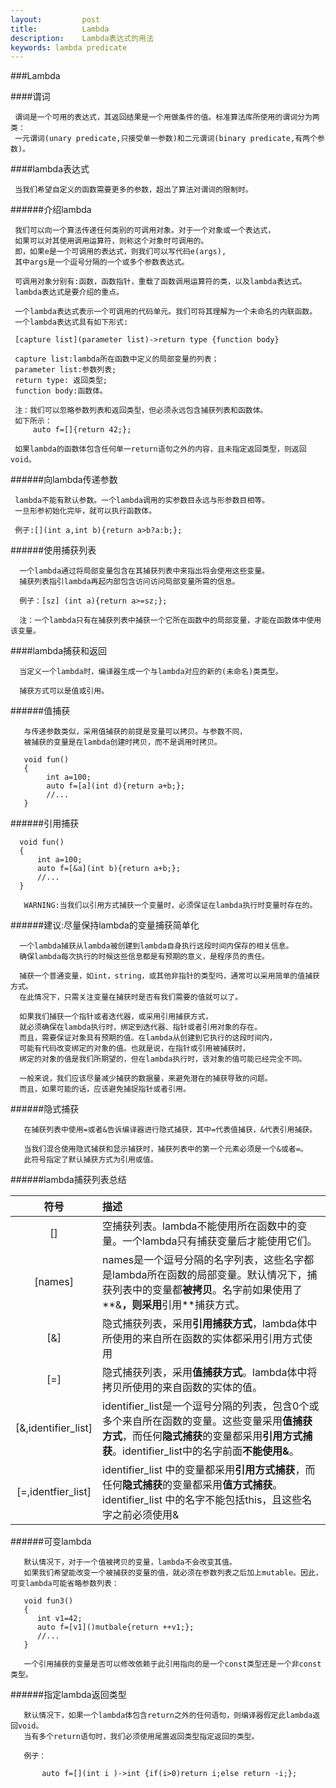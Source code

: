```yaml
---
layout:         post
title:          Lambda
description:    Lambda表达式的用法
keywords: lambda predicate 
---
```


###Lambda
     
####谓词

     谓词是一个可用的表达式，其返回结果是一个用做条件的值。标准算法库所使用的谓词分为两类：
	 一元谓词(unary predicate,只接受单一参数)和二元谓词(binary predicate,有两个参数)。
   
####lambda表达式
   
     当我们希望自定义的函数需要更多的参数，超出了算法对谓词的限制时。

######介绍lambda
       
     我们可以向一个算法传递任何类别的可调用对象。对于一个对象或一个表达式，
	 如果可以对其使用调用运算符，则称这个对象时可调用的。
	 即，如果e是一个可调用的表达式，则我们可以写代码e(args),
	 其中args是一个逗号分隔的一个或多个参数表达式。

     可调用对象分别有:函数，函数指针，重载了函数调用运算符的类，以及lambda表达式。
	 lambda表达式是要介绍的重点。
       
     一个lambda表达式表示一个可调用的代码单元。我们可将其理解为一个未命名的内联函数。
	 一个lambda表达式具有如下形式:
       
     [capture list](parameter list)->return type {function body}
       
     capture list:lambda所在函数中定义的局部变量的列表；
     parameter list:参数列表;
     return type: 返回类型;
     function body:函数体。
       
     注：我们可以忽略参数列表和返回类型，但必须永远包含捕获列表和函数体。
	 如下所示：
         auto f=[]{return 42;};
       
     如果lambda的函数体包含任何单一return语句之外的内容，且未指定返回类型，则返回void。
       
######向lambda传递参数
      
     lambda不能有默认参数。一个lambda调用的实参数目永远与形参数目相等。
	 一旦形参初始化完毕，就可以执行函数体。

     例子:[](int a,int b){return a>b?a:b;};
      
######使用捕获列表
      
      一个lambda通过将局部变量包含在其捕获列表中来指出将会使用这些变量。
	  捕获列表指引lambda再起内部包含访问访问局部变量所需的信息。

      例子：[sz] (int a){return a>=sz;};
      
      注：一个lambda只有在捕获列表中捕获一个它所在函数中的局部变量，才能在函数体中使用该变量。
     
####lambda捕获和返回
    
      当定义一个lambda时，编译器生成一个与lambda对应的新的(未命名)类类型。

      捕获方式可以是值或引用。
      
######值捕获

       与传递参数类似，采用值捕获的前提是变量可以拷贝。与参数不同，
	   被捕获的变量是在lambda创建时拷贝，而不是调用时拷贝。

       void fun()
       {
            int a=100;
            auto f=[a](int d){return a+b;};
            //...
       }
       
######引用捕获
   
      void fun()
      {
          int a=100;
          auto f=[&a](int b){return a+b;};
          //...
      }
      
       WARNING:当我们以引用方式捕获一个变量时，必须保证在lambda执行时变量时存在的。
   
######建议:尽量保持lambda的变量捕获简单化

    
      一个lambda捕获从lambda被创建到lambda自身执行这段时间内保存的相关信息。
	  确保lambda每次执行的时候这些信息都是有预期的意义，是程序员的责任。
      
      捕获一个普通变量，如int，string，或其他非指针的类型吗，通常可以采用简单的值捕获方式。
	  在此情况下，只需关注变量在捕获时是否有我们需要的值就可以了。
     
      如果我们捕获一个指针或者迭代器，或采用引用捕获方式，
	  就必须确保在lambda执行时，绑定到迭代器、指针或者引用对象的存在。
	  而且，需要保证对象具有预期的值。在lambda从创建到它执行的这段时间内，
	  可能有代码改变绑定的对象的值。也就是说，在指针或引用被捕获时，
	  绑定的对象的值是我们所期望的，但在lambda执行时，该对象的值可能已经完全不同。
     
      一般来说，我们应该尽量减少捕获的数据量，来避免潜在的捕获导致的问题。
	  而且，如果可能的话，应该避免捕捉指针或者引用。
     
     
######隐式捕获
       
       在捕获列表中使用=或者&告诉编译器进行隐式捕获，其中=代表值捕获，&代表引用捕获。
       
       当我们混合使用隐式捕获和显示捕获时，捕获列表中的第一个元素必须是一个&或者=。
	   此符号指定了默认捕获方式为引用或值。
 

######lambda捕获列表总结

| 符号 | 描述 |
|:----:|:-----|
|[]|空捕获列表。lambda不能使用所在函数中的变量。一个lambda只有捕获变量后才能使用它们。|
|[names]|names是一个逗号分隔的名字列表，这些名字都是lambda所在函数的局部变量。默认情况下，捕获列表中的变量都**被拷贝**。名字前如果使用了**&**，则采用**引用**捕获方式。|
|[&]|隐式捕获列表，采用**引用捕获方式**，lambda体中所使用的来自所在函数的实体都采用引用方式使用|
|[=]|隐式捕获列表，采用**值捕获方式**。lambda体中将拷贝所使用的来自函数的实体的值。|
|[&,identifier_list]|identifier_list是一个逗号分隔的列表，包含0个或多个来自所在函数的变量。这些变量采用**值捕获方式**，而任何**隐式捕获**的变量都采用**引用方式捕获**。identifier_list中的名字前面**不能使用&**。|
|[=,identfier_list]|identifier_list 中的变量都采用**引用方式捕获**，而任何**隐式捕获**的变量都采用**值方式捕获**。identifier_list 中的名字不能包括this，且这些名字之前必须使用&|

######可变lambda

       默认情况下，对于一个值被拷贝的变量，lambda不会改变其值。
	   如果我们希望能改变一个被捕获的变量的值，就必须在参数列表之后加上mutable。因此，可变lambda可能省略参数列表：
       
       void fun3()
       {
          int v1=42;
          auto f=[v1]()mutbale{return ++v1;};
          //...
       }
       
       一个引用捕获的变量是否可以修改依赖于此引用指向的是一个const类型还是一个非const类型。
       
######指定lambda返回类型
       
       默认情况下，如果一个lambda体包含return之外的任何语句，则编译器假定此lambda返回void。
       当有多个return语句时，我们必须使用尾置返回类型指定返回的类型。
       
       例子：
           
           auto f=[](int i )->int {if(i>0)return i;else return -i;};
       
      